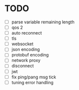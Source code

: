 
# TODO
- [ ] parse variable remaining length
- [ ] qos 2
- [ ] auto reconnect
- [ ] tls
- [ ] websocket
- [ ] json encoding
- [ ] protobuf encoding
- [ ] network proxy
- [ ] disconnect
- [ ] jwt
- [ ] fix ping/pang msg tick
- [ ] tuning error handling
